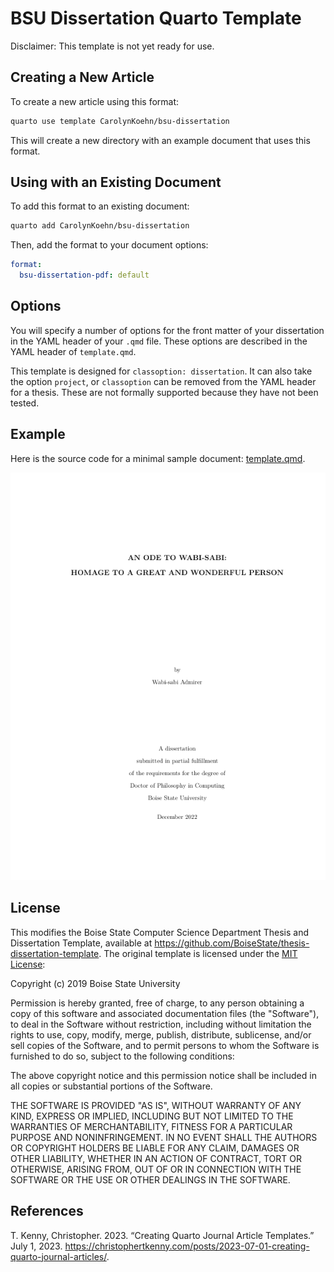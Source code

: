 
# BSU Dissertation Quarto Template

Disclaimer: This template is not yet ready for use.

## Creating a New Article

To create a new article using this format:

```bash
quarto use template CarolynKoehn/bsu-dissertation
```

This will create a new directory with an example document that uses this format.

## Using with an Existing Document

To add this format to an existing document:

```bash
quarto add CarolynKoehn/bsu-dissertation
```

Then, add the format to your document options:

```yaml
format:
  bsu-dissertation-pdf: default
```    

## Options

You will specify a number of options for the front matter of your dissertation in the YAML header of your `.qmd` file. These options are described in the YAML header of `template.qmd`.

This template is designed for `classoption: dissertation`. It can also take the option `project`, or `classoption` can be removed from the YAML header for a thesis. These are not formally supported because they have not been tested.

## Example

Here is the source code for a minimal sample document: [template.qmd](template.qmd).

![[template.qmd](template.qmd)](template_1.png)

## License
This modifies the Boise State Computer Science Department Thesis and Dissertation Template, available at https://github.com/BoiseState/thesis-dissertation-template.
The original template is licensed under the [MIT License](https://opensource.org/license/MIT):

Copyright (c) 2019 Boise State University

Permission is hereby granted, free of charge, to any person obtaining a copy
of this software and associated documentation files (the "Software"), to deal
in the Software without restriction, including without limitation the rights
to use, copy, modify, merge, publish, distribute, sublicense, and/or sell
copies of the Software, and to permit persons to whom the Software is
furnished to do so, subject to the following conditions:

The above copyright notice and this permission notice shall be included in all
copies or substantial portions of the Software.

THE SOFTWARE IS PROVIDED "AS IS", WITHOUT WARRANTY OF ANY KIND, EXPRESS OR
IMPLIED, INCLUDING BUT NOT LIMITED TO THE WARRANTIES OF MERCHANTABILITY,
FITNESS FOR A PARTICULAR PURPOSE AND NONINFRINGEMENT. IN NO EVENT SHALL THE
AUTHORS OR COPYRIGHT HOLDERS BE LIABLE FOR ANY CLAIM, DAMAGES OR OTHER
LIABILITY, WHETHER IN AN ACTION OF CONTRACT, TORT OR OTHERWISE, ARISING FROM,
OUT OF OR IN CONNECTION WITH THE SOFTWARE OR THE USE OR OTHER DEALINGS IN THE
SOFTWARE.

## References

T. Kenny, Christopher. 2023. “Creating Quarto Journal Article Templates.” July 1, 2023. https://christophertkenny.com/posts/2023-07-01-creating-quarto-journal-articles/.

